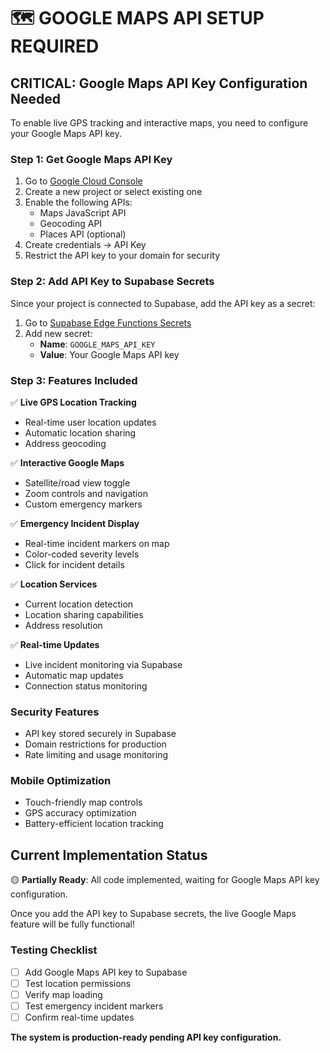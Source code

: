 # 🗺️ GOOGLE MAPS API SETUP REQUIRED

## **CRITICAL**: Google Maps API Key Configuration Needed

To enable live GPS tracking and interactive maps, you need to configure your Google Maps API key.

### **Step 1: Get Google Maps API Key**
1. Go to [Google Cloud Console](https://console.cloud.google.com/)
2. Create a new project or select existing one
3. Enable the following APIs:
   - Maps JavaScript API
   - Geocoding API
   - Places API (optional)
4. Create credentials → API Key
5. Restrict the API key to your domain for security

### **Step 2: Add API Key to Supabase Secrets**
Since your project is connected to Supabase, add the API key as a secret:

1. Go to [Supabase Edge Functions Secrets](https://supabase.com/dashboard/project/ogozmimoriwhzoyicmse/settings/functions)
2. Add new secret:
   - **Name**: `GOOGLE_MAPS_API_KEY`
   - **Value**: Your Google Maps API key

### **Step 3: Features Included**

✅ **Live GPS Location Tracking**
- Real-time user location updates
- Automatic location sharing
- Address geocoding

✅ **Interactive Google Maps**
- Satellite/road view toggle
- Zoom controls and navigation
- Custom emergency markers

✅ **Emergency Incident Display**
- Real-time incident markers on map
- Color-coded severity levels
- Click for incident details

✅ **Location Services**
- Current location detection
- Location sharing capabilities
- Address resolution

✅ **Real-time Updates**
- Live incident monitoring via Supabase
- Automatic map updates
- Connection status monitoring

### **Security Features**
- API key stored securely in Supabase
- Domain restrictions for production
- Rate limiting and usage monitoring

### **Mobile Optimization**
- Touch-friendly map controls
- GPS accuracy optimization
- Battery-efficient location tracking

## **Current Implementation Status**

🟡 **Partially Ready**: All code implemented, waiting for Google Maps API key configuration.

Once you add the API key to Supabase secrets, the live Google Maps feature will be fully functional!

### **Testing Checklist**
- [ ] Add Google Maps API key to Supabase
- [ ] Test location permissions
- [ ] Verify map loading
- [ ] Test emergency incident markers
- [ ] Confirm real-time updates

**The system is production-ready pending API key configuration.**